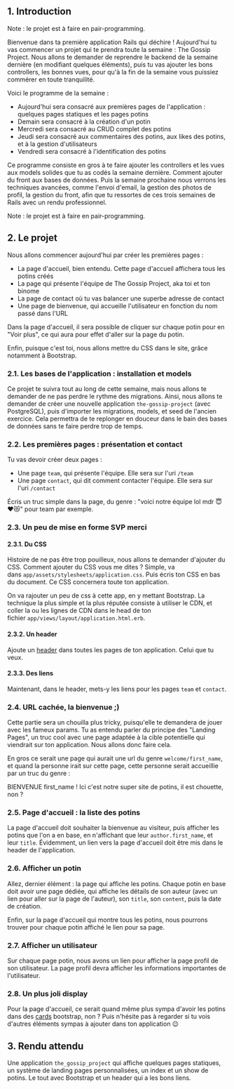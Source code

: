 

## 1. Introduction

Note : le projet est à faire en pair-programming.

Bienvenue dans ta première application Rails qui déchire ! Aujourd'hui tu vas commencer un projet qui te prendra toute la semaine : The Gossip Project. Nous allons te demander de reprendre le backend de la semaine dernière (en modifiant quelques éléments), puis tu vas ajouter les bons controllers, les bonnes vues, pour qu'à la fin de la semaine vous puissiez commérer en toute tranquilité.

Voici le programme de la semaine :

-   Aujourd'hui sera consacré aux premières pages de l'application : quelques pages statiques et les pages potins
-   Demain sera consacré à la création d'un potin
-   Mercredi sera consacré au CRUD complet des potins
-   Jeudi sera consacré aux commentaires des potins, aux likes des potins, et à la gestion d'utilisateurs
-   Vendredi sera consacré à l'identification des potins

Ce programme consiste en gros à te faire ajouter les controllers et les vues aux models solides que tu as codés la semaine dernière. Comment ajouter du front aux bases de données. Puis la semaine prochaine nous verrons les techniques avancées, comme l'envoi d'email, la gestion des photos de profil, la gestion du front, afin que tu ressortes de ces trois semaines de Rails avec un rendu professionnel.

Note : le projet est à faire en pair-programming.

## 2. Le projet

Nous allons commencer aujourd'hui par créer les premières pages :

-   La page d'accueil, bien entendu. Cette page d'accueil affichera tous les potins créés
-   La page qui présente l'équipe de The Gossip Project, aka toi et ton binome
-   La page de contact où tu vas balancer une superbe adresse de contact
-   Une page de bienvenue, qui accueille l'utilisateur en fonction du nom passé dans l'URL

Dans la page d'accueil, il sera possible de cliquer sur chaque potin pour en "Voir plus", ce qui aura pour effet d'aller sur la page du potin.

Enfin, puisque c'est toi, nous allons mettre du CSS dans le site, grâce notamment à Bootstrap.

### 2.1. Les bases de l'application : installation et models

Ce projet te suivra tout au long de cette semaine, mais nous allons te demander de ne pas perdre le rythme des migrations. Ainsi, nous allons te demander de créer une nouvelle application `the-gossip-project` (avec PostgreSQL), puis d'importer les migrations, models, et seed de l'ancien exercice. Cela permettra de te replonger en douceur dans le bain des bases de données sans te faire perdre trop de temps.

### 2.2. Les premières pages : présentation et contact

Tu vas devoir créer deux pages :

-   Une page `team`, qui présente l'équipe. Elle sera sur l'uri `/team`
-   Une page `contact`, qui dit comment contacter l'équipe. Elle sera sur l'uri `/contact`

Écris un truc simple dans la page, du genre : "voici notre équipe lol mdr 😇❤️😻" pour team par exemple.

### 2.3. Un peu de mise en forme SVP merci

#### 2.3.1. Du CSS

Histoire de ne pas être trop pouilleux, nous allons te demander d'ajouter du CSS. Comment ajouter du CSS vous me dites ? Simple, va dans `app/assets/stylesheets/application.css`. Puis écris ton CSS en bas du document. Ce CSS concernera toute ton application.

On va rajouter un peu de css à cette app, en y mettant Bootstrap. La technique la plus simple et la plus réputée consiste à utiliser le CDN, et coller la ou les lignes de CDN dans le head de ton fichier `app/views/layout/application.html.erb`.

#### 2.3.2. Un header

Ajoute un [header](https://getbootstrap.com/docs/4.0/components/navbar/) dans toutes les pages de ton application. Celui que tu veux.

#### 2.3.3. Des liens

Maintenant, dans le header, mets-y les liens pour les pages `team` et `contact`.

### 2.4. URL cachée, la bienvenue ;)

Cette partie sera un chouilla plus tricky, puisqu'elle te demandera de jouer avec les fameux params. Tu as entendu parler du principe des "Landing Pages", un truc cool avec une page adaptée à la cible potentielle qui viendrait sur ton application. Nous allons donc faire cela.

En gros ce serait une page qui aurait une url du genre `welcome/first_name`, et quand la personne irait sur cette page, cette personne serait accueillie par un truc du genre :

BIENVENUE first_name ! Ici c'est notre super site de potins, il est chouette, non ?

### 2.5. Page d'accueil : la liste des potins

La page d'accueil doit souhaiter la bienvenue au visiteur, puis afficher les potins que l'on a en base, en n'affichant que leur `author.first_name`, et leur `title`. Évidemment, un lien vers la page d'accueil doit être mis dans le header de l'application.

### 2.6. Afficher un potin

Allez, dernier élément : la page qui affiche les potins. Chaque potin en base doit avoir une page dédiée, qui affiche les détails de son auteur (avec un lien pour aller sur la page de l'auteur), son `title`, son `content`, puis la date de création.

Enfin, sur la page d'accueil qui montre tous les potins, nous pourrons trouver pour chaque potin affiché le lien pour sa page.

### 2.7. Afficher un utilisateur

Sur chaque page potin, nous avons un lien pour afficher la page profil de son utilisateur. La page profil devra afficher les informations importantes de l'utilisateur.

### 2.8. Un plus joli display

Pour la page d'accueil, ce serait quand même plus sympa d'avoir les potins dans des [cards](https://getbootstrap.com/docs/4.1/components/card/) bootstrap, non ? Puis n'hésite pas à regarder si tu vois d'autres éléments sympas à ajouter dans ton application 😉

## 3. Rendu attendu

Une application `the_gossip_project` qui affiche quelques pages statiques, un système de landing pages personnalisées, un index et un show de potins. Le tout avec Bootstrap et un header qui a les bons liens.